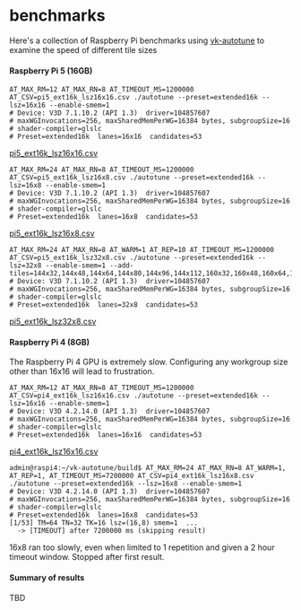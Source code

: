 # benchmarks
Here's a collection of Raspberry Pi benchmarks using [vk-autotune](../vk-autotune) to examine the speed of different tile sizes

#### Raspberry Pi 5 (16GB)
```shell
AT_MAX_RM=12 AT_MAX_RN=8 AT_TIMEOUT_MS=1200000 AT_CSV=pi5_ext16k_lsz16x16.csv ./autotune --preset=extended16k --lsz=16x16 --enable-smem=1
# Device: V3D 7.1.10.2 (API 1.3)  driver=104857607
# maxWGInvocations=256, maxSharedMemPerWG=16384 bytes, subgroupSize=16
# shader-compiler=glslc
# Preset=extended16k  lanes=16x16  candidates=53
```
[pi5_ext16k_lsz16x16.csv](pi5_ext16k_lsz16x16.csv)

```shell
AT_MAX_RM=24 AT_MAX_RN=8 AT_TIMEOUT_MS=1200000 AT_CSV=pi5_ext16k_lsz16x8.csv ./autotune --preset=extended16k --lsz=16x8 --enable-smem=1
# Device: V3D 7.1.10.2 (API 1.3)  driver=104857607
# maxWGInvocations=256, maxSharedMemPerWG=16384 bytes, subgroupSize=16
# shader-compiler=glslc
# Preset=extended16k  lanes=16x8  candidates=53
```
[pi5_ext16k_lsz16x8.csv](pi5_ext16k_lsz16x8.csv)

```shell
AT_MAX_RM=24 AT_MAX_RN=8 AT_WARM=1 AT_REP=10 AT_TIMEOUT_MS=1200000 AT_CSV=pi5_ext16k_lsz32x8.csv ./autotune --preset=extended16k --lsz=32x8 --enable-smem=1 --add-tiles=144x32,144x48,144x64,144x80,144x96,144x112,160x32,160x48,160x64,160x80,160x96,176x32,176x48,176x64,176x80,192x32,192x48,192x64
# Device: V3D 7.1.10.2 (API 1.3)  driver=104857607
# maxWGInvocations=256, maxSharedMemPerWG=16384 bytes, subgroupSize=16
# shader-compiler=glslc
# Preset=extended16k  lanes=32x8  candidates=53
```
[pi5_ext16k_lsz32x8.csv](pi5_ext16k_lsz32x8.csv)

#### Raspberry Pi 4 (8GB)
The Raspberry Pi 4 GPU is extremely slow. Configuring any workgroup size other than 16x16 will lead to frustration.

```shell
AT_MAX_RM=12 AT_MAX_RN=8 AT_TIMEOUT_MS=1200000 AT_CSV=pi4_ext16k_lsz16x16.csv ./autotune --preset=extended16k --lsz=16x16 --enable-smem=1
# Device: V3D 4.2.14.0 (API 1.3)  driver=104857607
# maxWGInvocations=256, maxSharedMemPerWG=16384 bytes, subgroupSize=16
# shader-compiler=glslc
# Preset=extended16k  lanes=16x16  candidates=53
```
[pi4_ext16k_lsz16x16.csv](pi4_ext16k_lsz16x16.csv)

```shell
admin@raspi4:~/vk-autotune/build$ AT_MAX_RM=24 AT_MAX_RN=8 AT_WARM=1, AT_REP=1, AT_TIMEOUT_MS=7200000 AT_CSV=pi4_ext16k_lsz16x8.csv ./autotune --preset=extended16k --lsz=16x8 --enable-smem=1
# Device: V3D 4.2.14.0 (API 1.3)  driver=104857607
# maxWGInvocations=256, maxSharedMemPerWG=16384 bytes, subgroupSize=16
# shader-compiler=glslc
# Preset=extended16k  lanes=16x8  candidates=53
[1/53] TM=64 TN=32 TK=16 lsz=(16,8) smem=1  ...
  -> [TIMEOUT] after 7200000 ms (skipping result)
```
16x8 ran too slowly, even when limited to 1 repetition and given a 2 hour timeout window. Stopped after first result.

#### Summary of results
TBD
